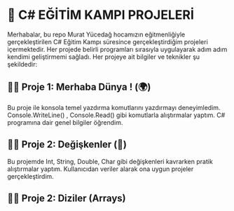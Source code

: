 # 🚀 C# EĞİTİM KAMPI PROJELERİ

Merhabalar, bu repo Murat Yücedağ hocamızın eğitmenliğiyle gerçekleştirilen C# Eğitim Kampı süresince gerçekleştirdiğim projeleri içermektedir. Her projede belirli programları sırasıyla uygulayarak adım adım kendimi geliştirmemi sağladı. Her projeye ait bilgiler ve teknikler şu şekildedir:

## 📍📍  Proje 1: Merhaba Dünya ! (🌍)
Bu proje ile konsola temel yazdırma komutlarını yazdırmayı deneyimledim. Console.WriteLine() , Console.Read() gibi komutlarla alıştırmalar yaptım. C# programına dair genel bilgiler öğrendim.

## 📍📍  Proje 2: Değişkenler (🔄)
Bu projemde Int, String, Double, Char gibi değişkenleri kavrarken pratik alıştırmalar yaptım. Kullanıcıdan veriler alarak ona uygun projeler gerçekleştirdim.

## 📍📍  Proje 2:  Diziler (Arrays)
